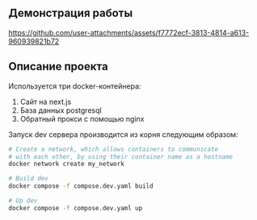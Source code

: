 ## Демонстрация работы
https://github.com/user-attachments/assets/f7772ecf-3813-4814-a613-960939821b72

## Описание проекта

Используется три docker-контейнера:
1) Сайт на next.js 
2) База данных postgresql 
3) Обратный прокси с помощью nginx

Запуск dev сервера производится из корня следующим образом:

```bash
# Create a network, which allows containers to communicate
# with each other, by using their container name as a hostname
docker network create my_network

# Build dev
docker compose -f compose.dev.yaml build

# Up dev
docker compose -f compose.dev.yaml up
```
